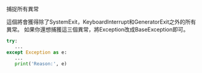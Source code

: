 捕捉所有異常

這個將會獲得除了SystemExit，KeyboardInterrupt和GeneratorExit之外的所有異常。
如果你還想捕獲這三個異常，將Exception改成BaseException即可。
```python
try:
   ...
except Exception as e:
   ...
   print('Reason:', e)
```